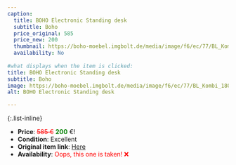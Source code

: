 ```yaml
---
caption:
  title: BOHO Electronic Standing desk
  subtitle: Boho
  price_original: 585
  price_new: 200
  thumbnail: https://boho-moebel.imgbolt.de/media/image/f6/ec/77/BL_Kombi_180_Wildeiche-Melamin_schwarz_01_3000x3000.jpg
  availability: No
  
#what displays when the item is clicked:
title: BOHO Electronic Standing desk
subtitle: Boho
image: https://boho-moebel.imgbolt.de/media/image/f6/ec/77/BL_Kombi_180_Wildeiche-Melamin_schwarz_01_3000x3000.jpg
alt: BOHO Electronic Standing desk

---
```

{:.list-inline} 
- **Price**: <span style="color:red"><del>585 €</del></span> <span style="color:green">**200**</span> €!
- **Condition**: Excellent
- **Original item link**: [Here](https://www.boho-moebel.de/produkte/schreibtische/basic-line-mit-tischplatte-melaminharz-beschichtet?number=)
- **Availability**: <span style='color:red'>Oops, this one is taken! ❌</span>
